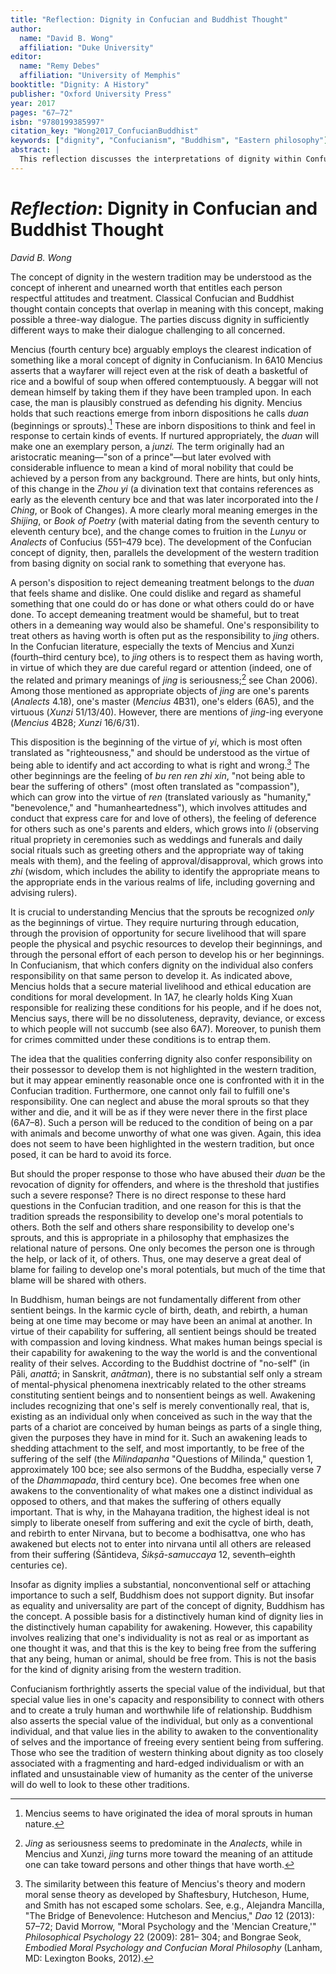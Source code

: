 ```yaml
---
title: "Reflection: Dignity in Confucian and Buddhist Thought"
author:
  name: "David B. Wong"
  affiliation: "Duke University"
editor:
  name: "Remy Debes"
  affiliation: "University of Memphis"
booktitle: "Dignity: A History"
publisher: "Oxford University Press"
year: 2017
pages: "67–72"
isbn: "9780199385997"
citation_key: "Wong2017_ConfucianBuddhist"
keywords: ["dignity", "Confucianism", "Buddhism", "Eastern philosophy"]
abstract: |
  This reflection discusses the interpretations of dignity within Confucian and Buddhist traditions, highlighting the cultural and philosophical nuances that shape these perspectives.
---
```


# *Reflection*: Dignity in Confucian and Buddhist Thought 

*David B. Wong*

The concept of dignity in the western tradition may be understood as the concept of inherent and unearned worth that entitles each person respectful attitudes and treatment. Classical Confucian and Buddhist thought contain concepts that overlap in meaning with this concept, making possible a three-way dialogue. The parties discuss dignity in sufficiently different ways to make their dialogue challenging to all concerned.

Mencius (fourth century bce) arguably employs the clearest indication of something like a moral concept of dignity in Confucianism. In 6A10 Mencius asserts that a wayfarer will reject even at the risk of death a basketful of rice and a bowlful of soup when offered contemptuously. A beggar will not demean himself by taking them if they have been trampled upon. In each case, the man is plausibly construed as defending his dignity. Mencius holds that such reactions emerge from inborn dispositions he calls *duan* (beginnings or sprouts).[^1] These are inborn dispositions to think and feel in response to certain kinds of events. If nurtured appropriately, the *duan* will make one an exemplary person, a *junzi.* The term originally had an aristocratic meaning—"son of a prince"—but later evolved with considerable influence to mean a kind of moral nobility that could be achieved by a person from any background. There are hints, but only hints, of this change in the *Zhou yi* (a divination text that contains references as early as the eleventh century bce and that was later incorporated into the *I Ching*, or Book of Changes). A more clearly moral meaning emerges in the *Shijing*, or *Book of Poetry* (with material dating from the seventh century to eleventh century bce), and the change comes to fruition in the *Lunyu* or *Analects* of Confucius (551–479 bce). The development of the Confucian concept of dignity, then, parallels the development of the western tradition from basing dignity on social rank to something that everyone has.

A person's disposition to reject demeaning treatment belongs to the *duan* that feels shame and dislike. One could dislike and regard as shameful something that one could do or has done or what others could do or have done. To accept demeaning treatment would be shameful, but to treat others in a demeaning way would also be shameful. One's responsibility to treat others as having worth is often put as the responsibility to *jing* others. In the Confucian literature, especially the texts of Mencius and Xunzi (fourth–third century bce), to *jing* others is to respect them as having worth, in virtue of which they are due careful regard or attention (indeed, one of the related and primary meanings of *jing* is seriousness;[^2] see Chan 2006). Among those mentioned as appropriate objects of *jing* are one's parents (*Analects* 4.18), one's master (*Mencius* 4B31), one's elders (6A5), and the virtuous (*Xunzi* 51/13/40). However, there are mentions of *jing*-ing everyone (*Mencius* 4B28; *Xunzi* 16/6/31).

This disposition is the beginning of the virtue of *yi*, which is most often translated as "righteousness," and should be understood as the virtue of being able to identify and act according to what is right and wrong.[^3] The other beginnings are the feeling of *bu ren ren zhi xin*, "not being able to bear the suffering of others" (most often translated as "compassion"), which can grow into the virtue of *ren* (translated variously as "humanity," "benevolence," and "humanheartedness"), which involves attitudes and conduct that express care for and love of others), the feeling of deference for others such as one's parents and elders, which grows into *li* (observing ritual propriety in ceremonies such as weddings and funerals and daily social rituals such as greeting others and the appropriate way of taking meals with them), and the feeling of approval/disapproval, which grows into *zhi* (wisdom, which includes the ability to identify the appropriate means to the appropriate ends in the various realms of life, including governing and advising rulers).

It is crucial to understanding Mencius that the sprouts be recognized *only* as the beginnings of virtue. They require nurturing through education, through the provision of opportunity for secure livelihood that will spare people the physical and psychic resources to develop their beginnings, and through the personal effort of each person to develop his or her beginnings. In Confucianism, that which confers dignity on the individual also confers responsibility on that same person to develop it. As indicated above, Mencius holds that a secure material livelihood and ethical education are conditions for moral development. In 1A7, he clearly holds King Xuan responsible for realizing these conditions for his people, and if he does not, Mencius says, there will be no dissoluteness, depravity, deviance, or excess to which people will not succumb (see also 6A7). Moreover, to punish them for crimes committed under these conditions is to entrap them.

The idea that the qualities conferring dignity also confer responsibility on their possessor to develop them is not highlighted in the western tradition, but it may appear eminently reasonable once one is confronted with it in the Confucian tradition. Furthermore, one cannot only fail to fulfill one's responsibility. One can neglect and abuse the moral sprouts so that they wither and die, and it will be as if they were never there in the first place (6A7–8). Such a person will be reduced to the condition of being on a par with animals and become unworthy of what one was given. Again, this idea does not seem to have been highlighted in the western tradition, but once posed, it can be hard to avoid its force.

But should the proper response to those who have abused their *duan* be the revocation of dignity for offenders, and where is the threshold that justifies such a severe response? There is no direct response to these hard questions in the Confucian tradition, and one reason for this is that the tradition spreads the responsibility to develop one's moral potentials to others. Both the self and others share responsibility to develop one's sprouts, and this is appropriate in a philosophy that emphasizes the relational nature of persons. One only becomes the person one is through the help, or lack of it, of others. Thus, one may deserve a great deal of blame for failing to develop one's moral potentials, but much of the time that blame will be shared with others.

In Buddhism, human beings are not fundamentally different from other sentient beings. In the karmic cycle of birth, death, and rebirth, a human being at one time may become or may have been an animal at another. In virtue of their capability for suffering, all sentient beings should be treated with compassion and loving kindness. What makes human beings special is their capability for awakening to the way the world is and the conventional reality of their selves. According to the Buddhist doctrine of "no-self" (in Pāli, *anattā*; in Sanskrit, *anātman*), there is no substantial self only a stream of mental-physical phenomena inextricably related to the other streams constituting sentient beings and to nonsentient beings as well. Awakening includes recognizing that one's self is merely conventionally real, that is, existing as an individual only when conceived as such in the way that the parts of a chariot are conceived by human beings as parts of a single thing, given the purposes they have in mind for it. Such an awakening leads to shedding attachment to the self, and most importantly, to be free of the suffering of the self (the *Milindapanha* "Questions of Milinda," question 1, approximately 100 bce; see also sermons of the Buddha, especially verse 7 of the *Dhammapada*, third century bce). One becomes free when one awakens to the conventionality of what makes one a distinct individual as opposed to others, and that makes the suffering of others equally important. That is why, in the Mahayana tradition, the highest ideal is not simply to liberate oneself from suffering and exit the cycle of birth, death, and rebirth to enter Nirvana, but to become a bodhisattva, one who has awakened but elects not to enter into nirvana until all others are released from their suffering (Śāntideva, *Śikṣā-samuccaya* 12, seventh–eighth centuries ce).

Insofar as dignity implies a substantial, nonconventional self or attaching importance to such a self, Buddhism does not support dignity. But insofar as equality and universality are part of the concept of dignity, Buddhism has the concept. A possible basis for a distinctively human kind of dignity lies in the distinctively human capability for awakening. However, this capability involves realizing that one's individuality is not as real or as important as one thought it was, and that this is the key to being free from the suffering that any being, human or animal, should be free from. This is not the basis for the kind of dignity arising from the western tradition.

Confucianism forthrightly asserts the special value of the individual, but that special value lies in one's capacity and responsibility to connect with others and to create a truly human and worthwhile life of relationship. Buddhism also asserts the special value of the individual, but only as a conventional individual, and that value lies in the ability to awaken to the conventionality of selves and the importance of freeing every sentient being from suffering. Those who see the tradition of western thinking about dignity as too closely associated with a fragmenting and hard-edged individualism or with an inflated and unsustainable view of humanity as the center of the universe will do well to look to these other traditions.

[^1]: Mencius seems to have originated the idea of moral sprouts in human nature.
[^2]: *Jing* as seriousness seems to predominate in the *Analects*, while in Mencius and Xunzi, *jing* turns more toward the meaning of an attitude one can take toward persons and other things that have worth.
[^3]: The similarity between this feature of Mencius's theory and modern moral sense theory as developed by Shaftesbury, Hutcheson, Hume, and Smith has not escaped some scholars. See, e.g., Alejandra Mancilla, "The Bridge of Benevolence: Hutcheson and Mencius," *Dao* 12 (2013): 57–72; David Morrow, "Moral Psychology and the 'Mencian Creature,'" *Philosophical Psychology* 22 (2009): 281– 304; and Bongrae Seok, *Embodied Moral Psychology and Confucian Moral Philosophy* (Lanham, MD: Lexington Books, 2012).
